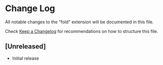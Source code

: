 # Change Log
All notable changes to the "fold" extension will be documented in this file.

Check [Keep a Changelog](http://keepachangelog.com/) for recommendations on how to structure this file.

## [Unreleased]
- Initial release